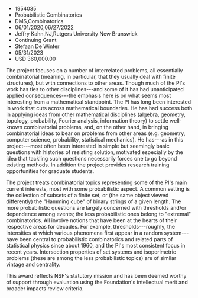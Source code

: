 
* 1954035
* Probabilistic Combinatorics
* DMS,Combinatorics
* 06/01/2020,06/27/2022
* Jeffry Kahn,NJ,Rutgers University New Brunswick
* Continuing Grant
* Stefaan De Winter
* 05/31/2023
* USD 360,000.00

The project focuses on a number of interrelated problems, all essentially
combinatorial (meaning, in particular, that they usually deal with finite
structures), but with connections to other areas. Though much of the PI's work
has ties to other disciplines---and some of it has had unanticipated applied
consequences---the emphasis here is on what seems most interesting from a
mathematical standpoint. The PI has long been interested in work that cuts
across mathematical boundaries. He has had success both in applying ideas from
other mathematical disciplines (algebra, geometry, topology, probability,
Fourier analysis, information theory) to settle well-known combinatorial
problems, and, on the other hand, in bringing combinatorial ideas to bear on
problems from other areas (e.g. geometry, computer science, probability,
statistical mechanics). He has---as in this project---most often been interested
in simple but seemingly basic questions with histories of resisting solution,
motivated especially by the idea that tackling such questions necessarily forces
one to go beyond existing methods. In addition the project provides research
training opportunities for graduate students.

The project treats combinatorial topics representing some of the PI's main
current interests, most with some probabilistic aspect. A common setting is the
collection of subsets of a finite set, or (the same object viewed differently)
the "Hamming cube" of binary strings of a given length. The more probabilistic
questions are largely concerned with thresholds and/or dependence among events;
the less probabilistic ones belong to "extremal" combinatorics. All involve
notions that have been at the hearts of their respective areas for decades. For
example, thresholds---roughly, the intensities at which various phenomena first
appear in a random system---have been central to probabilistic combinatorics and
related parts of statistical physics since about 1960, and the PI's most
consistent focus in recent years. Intersection properties of set systems and
isoperimetric problems (these are among the less probabilistic topics) are of
similar vintage and centrality.

This award reflects NSF's statutory mission and has been deemed worthy of
support through evaluation using the Foundation's intellectual merit and broader
impacts review criteria.
